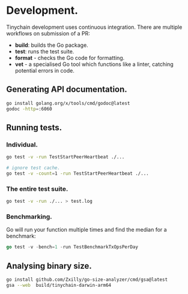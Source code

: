 # Development.

Tinychain development uses continuous integration. There are multiple workflows on submission of a PR:

 - **build**: builds the Go package.
 - **test**: runs the test suite. 
 - **format** - checks the Go code for formatting.
 - **vet** - a specialised Go tool which functions like a linter, catching potential errors in code.

## Generating API documentation.

```sh
go install golang.org/x/tools/cmd/godoc@latest
godoc -http=:6060
```

## Running tests.

### Individual.

```sh
go test -v -run TestStartPeerHeartbeat ./...

# ignore test cache.
go test -v -count=1 -run TestStartPeerHeartbeat ./...
```

### The entire test suite.

```sh
go test -v -run ./... > test.log
```

### Benchmarking.

Go will run your function multiple times and find the median for a benchmark:

```go
go test -v -bench=1 -run TestBenchmarkTxOpsPerDay
```

## Analysing binary size.

```sh
go install github.com/Zxilly/go-size-analyzer/cmd/gsa@latest
gsa --web  build/tinychain-darwin-arm64
```
